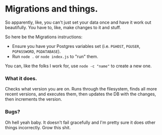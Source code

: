 # Migrations and things.

So apparently, like, you can't just set your data once and have it work out
beautifully. You have to, like, make changes to it and stuff.

So here be the Migrations instructions:

* Ensure you have your Postgres variables set (i.e. `PGHOST`, `PGUSER`,
  `PGPASSWORD`, `PGDATABASE`).
* Run `node .` or `node index.js` to "run" them.

You can, like the folks I work for, use `node -c "name"` to create a new one.

### What it does.

Checks what version you are on. Runs through the filesystem, finds all more
recent versions, and executes them, then updates the DB with the changes, then
increments the version.

### Bugs?

Oh hell yeah baby. It doesn't fail gracefully and I'm pretty sure it does other
things incorrectly. Grow this shit.
